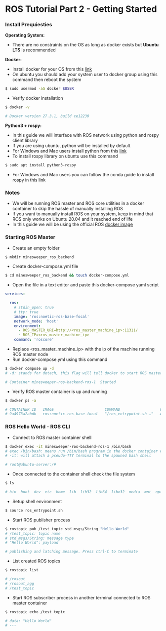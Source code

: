 # ROS Tutorial Part 2 - Getting Started

### Install Prequiesties

**Operating System:**  
- There are no constraints on the OS as long as docker exists but **Ubuntu LTS** is recommended  

**Docker:**
- Install docker for your OS from this [link](https://docs.docker.com/engine/install/)
- On ubuntu you should add your system user to docker group using this command then reboot the system
```bash
$ sudo usermod -aG docker $USER
```
- Verify docker installation
```bash
$ docker -v

# Docker version 27.3.1, build ce12230
```

**Python3 + rospy:**
- In this guide we will interface with ROS network using python and rospy client library
- If you are using ubuntu, python will be installed by default
- For Windows and Mac users install python from this [link](https://www.python.org/downloads/)
- To install rospy library on ubuntu use this command
```bash
$ sudo apt install python3-rospy
```
- For Windows and Mac users you can follow the conda guide to install rospy in this [link](https://anaconda.org/conda-forge/ros-rospy)

### Notes
- We will be running ROS master and ROS core utilities in a docker container to skip the hassle of manually installing ROS
- If you want to manually install ROS on your system, keep in mind that ROS only works on Ubuntu 20.04 and it reached end of life
- In this guide we will be using the official ROS [docker image](https://hub.docker.com/_/ros/)

### Starting ROS Master
- Create an empty folder
```bash
$ mkdir minesweeper_ros_backend
```
- Create docker-compose.yml file
```bash
$ cd minesweeper_ros_backend && touch docker-compose.yml
```
- Open the file in a text editor and paste this docker-compose yaml script
```yml
services:

  ros:
    # stdin_open: true
    # tty: true
    image: 'ros:noetic-ros-base-focal'
    network_mode: 'host'
    environment:
      - ROS_MASTER_URI=http://<ros_master_machine_ip>:11311/
      - ROS_IP=<ros_master_machine_ip>
    command: 'roscore'

```
- Replace <ros_master_machine_ip> with the ip of the machine running ROS master node
- Run docker-compose.yml using this command
```bash
$ docker compose up -d
# -d: stands for detach, this flag will tell docker to start ROS master container in the background

# Container minesweeper-ros-backend-ros-1  Started 
```
- Verify ROS master container is up and running
```bash
$ docker ps -a

# CONTAINER ID   IMAGE                       COMMAND                  CREATED              STATUS              PORTS     NAMES
# 9a4973a2abdb   ros:noetic-ros-base-focal   "/ros_entrypoint.sh …"   About a minute ago   Up About a minute             minesweeper-ros-backend-ros-1
```

### ROS Hello World - ROS CLI
- Connect to ROS master container shell
```bash
$ docker exec -it minesweeper-ros-backend-ros-1 /bin/bash
# exec /bin/bash: means run /bin/bash program in the docker container which will spawn a shell
# -it: will attach a pseudo-TTY terminal to the spawned bash shell

# root@ubuntu-server:/#
```
- Once connected to the container shell check the file system
```bash
$ ls

# bin  boot  dev  etc  home  lib  lib32  lib64  libx32  media  mnt  opt  proc  root  ros_entrypoint.sh  run  sbin  srv  sys  tmp  usr  var
```
- Setup shell environment
```bash
$ source ros_entrypoint.sh
```
- Start ROS publisher process
```bash
$ rostopic pub /test_topic std_msgs/String "Hello World"
# /test_topic: topic name
# std_msgs/String: message type
# "Hello World": payload

# publishing and latching message. Press ctrl-C to terminate
```
- List created ROS topics
```bash
$ rostopic list

# /rosout
# /rosout_agg
# /test_topic
```
- Start ROS subscriber process in another terminal connected to ROS master container
```bash
$ rostopic echo /test_topic

# data: "Hello World"
# ---
```
